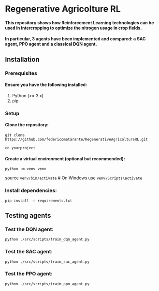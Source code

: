 # Regenerative Agricolture RL

#### This repository shows how Reinforcement Learning technologies can be used in intercropping to optimize the nitrogen usage in crop fields.
#### In particular, 3 agents have been implemented and compared: a SAC agent, PPO agent and a classical DQN agent.
## Installation
### Prerequisites
#### Ensure you have the following installed:
1. Python (>= 3.x)
2. pip
### Setup
#### Clone the repository:
`git clone https://github.com/federicomatarante/RegenerativeAgricoltureRL.git`

`cd yourproject`
#### Create a virtual environment (optional but recommended):
`python -m venv venv`

source `venv/bin/activate`  # On Windows use `venv\Scripts\activate`
### Install dependencies:
`pip install -r requirements.txt`
## Testing agents
### Test the DQN agent:
`python ./src/scripts/train_dqn_agent.py`
### Test the SAC agent:
`python ./src/scripts/train_sac_agent.py`
### Test the PPO agent:
`python ./src/scripts/train_ppo_agent.py`
